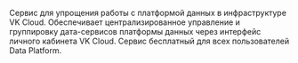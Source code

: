 Сервис для упрощения работы с платформой данных в инфраструктуре VK Cloud. Обеспечивает централизированное управление и группировку дата-сервисов платформы данных через интерфейс личного кабинета VK Cloud. Сервис бесплатный для всех пользователей Data Platform.